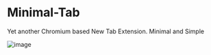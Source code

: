 # Minimal-Tab
Yet another Chromium based New Tab Extension. Minimal and Simple

![image](https://user-images.githubusercontent.com/82661604/183671126-11ff34f5-bdb0-4597-9f9d-2f6ae942ba43.png)
